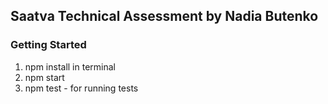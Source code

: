 ## Saatva Technical Assessment by Nadia Butenko

### Getting Started
1. npm install in terminal
2. npm start 
3. npm test - for running tests